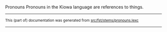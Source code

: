 Pronouns
Pronouns in the Kiowa language are references to things.

* * *

<small>This (part of) documentation was generated from [src/fst/stems/pronouns.lexc](https://github.com/giellalt/lang-kio/blob/main/src/fst/stems/pronouns.lexc)</small>

---

